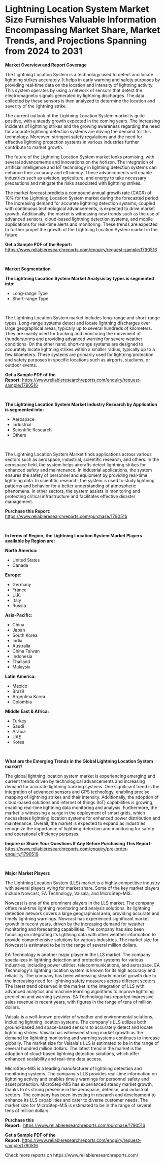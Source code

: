 <p><h1>Lightning Location System Market Size Furnishes Valuable Information Encompassing Market Share, Market Trends, and Projections Spanning from 2024 to 2031</h1></p><p><strong>Market Overview and Report Coverage</strong></p>
<p><p>The Lightning Location System is a technology used to detect and locate lightning strikes accurately. It helps in early warning and safety purposes by providing real-time data on the location and intensity of lightning activity. This system operates by using a network of sensors that detect the electromagnetic signals generated by lightning discharges. The data collected by these sensors is then analyzed to determine the location and severity of the lightning strike.</p><p>The current outlook of the Lightning Location System market is quite positive, with a steady growth expected in the coming years. The increasing incidents of lightning strikes and the growing awareness regarding the need for accurate lightning detection systems are driving the demand for this technology. Moreover, stringent safety regulations and the need for effective lightning protection systems in various industries further contribute to market growth.</p><p>The future of the Lightning Location System market looks promising, with several advancements and innovations on the horizon. The integration of artificial intelligence and IoT technology in lightning detection systems can enhance their accuracy and efficiency. These advancements will enable industries such as aviation, agriculture, and energy to take necessary precautions and mitigate the risks associated with lightning strikes.</p><p>The market forecast predicts a compound annual growth rate (CAGR) of 10% for the Lightning Location System market during the forecasted period. The increasing demand for accurate lightning detection systems, coupled with continuous technological advancements, is expected to drive market growth. Additionally, the market is witnessing new trends such as the use of advanced sensors, cloud-based lightning detection systems, and mobile applications for real-time alerts and monitoring. These trends are expected to further propel the growth of the Lightning Location System market in the future.</p></p>
<p><strong>Get a Sample PDF of the Report:</strong> <a href="https://www.reliableresearchreports.com/enquiry/request-sample/1790516">https://www.reliableresearchreports.com/enquiry/request-sample/1790516</a></p>
<p>&nbsp;</p>
<p><strong>Market Segmentation</strong></p>
<p><strong>The Lightning Location System Market Analysis by types is segmented into:</strong></p>
<p><ul><li>Long-range Type</li><li>Short-range Type</li></ul></p>
<p>&nbsp;</p>
<p><p>The Lightning Location System market includes long-range and short-range types. Long-range systems detect and locate lightning discharges over large geographical areas, typically up to several hundreds of kilometers. They are mainly used for tracking and monitoring the movement of thunderstorms and providing advanced warning for severe weather conditions. On the other hand, short-range systems are designed to accurately locate lightning strikes within a smaller radius, typically up to a few kilometers. These systems are primarily used for lightning protection and safety purposes in specific locations such as airports, stadiums, or outdoor events.</p></p>
<p><strong>Get a Sample PDF of the Report:</strong>&nbsp;<a href="https://www.reliableresearchreports.com/enquiry/request-sample/1790516">https://www.reliableresearchreports.com/enquiry/request-sample/1790516</a></p>
<p>&nbsp;</p>
<p><strong>The Lightning Location System Market Industry Research by Application is segmented into:</strong></p>
<p><ul><li>Aerospace</li><li>Industrial</li><li>Scientific Research</li><li>Others</li></ul></p>
<p>&nbsp;</p>
<p><p>The Lightning Location System Market finds applications across various sectors such as aerospace, industrial, scientific research, and others. In the aerospace field, the system helps aircrafts detect lightning strikes for enhanced safety and maintenance. In industrial applications, the system ensures the safety of personnel and equipment by providing real-time lightning data. In scientific research, the system is used to study lightning patterns and behavior for a better understanding of atmospheric phenomena. In other sectors, the system assists in monitoring and protecting critical infrastructure and facilitates effective disaster management.</p></p>
<p><strong>Purchase this Report:</strong>&nbsp; <a href="https://www.reliableresearchreports.com/purchase/1790516">https://www.reliableresearchreports.com/purchase/1790516</a></p>
<p>&nbsp;</p>
<p><strong>In terms of Region, the Lightning Location System Market Players available by Region are:</strong></p>
<p>
    <p> <strong> North America: </strong>
        <ul>
            <li>United States</li>
            <li>Canada</li>
        </ul>
        </p> 
    <p> <strong> Europe: </strong>
        <ul>
            <li>Germany</li>
            <li>France</li>
            <li>U.K.</li>
            <li>Italy</li>
            <li>Russia</li>
        </ul>
        </p> 
    <p> <strong> Asia-Pacific: </strong>
        <ul>
            <li>China</li>
            <li>Japan</li>
            <li>South Korea</li>
            <li>India</li>
            <li>Australia</li>
            <li>China Taiwan</li>
            <li>Indonesia</li>
            <li>Thailand</li>
            <li>Malaysia</li>
        </ul>
        </p> 
    <p> <strong> Latin America: </strong>
        <ul>
            <li>Mexico</li>
            <li>Brazil</li>
            <li>Argentina Korea</li>
            <li>Colombia</li>
        </ul>
        </p> 
    <p> <strong> Middle East & Africa: </strong>
        <ul>
            <li>Turkey</li>
            <li>Saudi</li>
            <li>Arabia</li>
            <li>UAE</li>
            <li>Korea</li>
        </ul>
    </p>
    </p>
<p>&nbsp;</p>
<p><strong>What are the Emerging Trends in the Global Lightning Location System market?</strong></p>
<p><p>The global lightning location system market is experiencing emerging and current trends driven by technological advancements and increasing demand for accurate lightning tracking systems. One significant trend is the integration of advanced sensors and GPS technology, enabling precise mapping of lightning strikes and their intensity. Additionally, the adoption of cloud-based solutions and internet of things (IoT) capabilities is growing, enabling real-time lightning data monitoring and analysis. Furthermore, the market is witnessing a surge in the deployment of smart grids, which necessitates lightning location systems for enhanced power distribution and maintenance. Overall, the market is expected to expand as industries recognize the importance of lightning detection and monitoring for safety and operational efficiency purposes.</p></p>
<p><strong>Inquire or Share Your Questions If Any Before Purchasing This Report</strong>- <a href="https://www.reliableresearchreports.com/enquiry/pre-order-enquiry/1790516">https://www.reliableresearchreports.com/enquiry/pre-order-enquiry/1790516</a></p>
<p>&nbsp;</p>
<p><strong>Major Market Players</strong></p>
<p><p>The Lightning Location System (LLS) market is a highly competitive industry with several players vying for market share. Some of the key market players include Nowcast, EA Technology, Vaisala, and MicroStep-MIS. </p><p>Nowcast is one of the prominent players in the LLS market. The company offers real-time lightning monitoring and analysis solutions. Its lightning detection network covers a large geographical area, providing accurate and timely lightning warnings. Nowcast has experienced significant market growth in recent years, driven by the increasing demand for weather monitoring and forecasting capabilities. The company has also been focusing on integrating its lightning data with other weather information to provide comprehensive solutions for various industries. The market size for Nowcast is estimated to be in the range of several million dollars.</p><p>EA Technology is another major player in the LLS market. The company specializes in lightning detection and protection systems for various industries, including power utilities, telecommunications, and aerospace. EA Technology's lightning location system is known for its high accuracy and reliability. The company has been witnessing steady market growth due to the increasing need for lightning safety measures across different sectors. The latest trend observed in the market is the integration of LLS with advanced analytics and machine learning algorithms to improve lightning prediction and warning systems. EA Technology has reported impressive sales revenue in recent years, with figures in the range of tens of million dollars.</p><p>Vaisala is a well-known provider of weather and environmental solutions, including lightning location systems. The company's LLS utilizes both ground-based and space-based sensors to accurately detect and locate lightning strikes. Vaisala has witnessed strong market growth as the demand for lightning monitoring and warning systems continues to increase globally. The market size for Vaisala's LLS is estimated to be in the range of several hundred million dollars. The latest trend in the market is the adoption of cloud-based lightning detection solutions, which offer enhanced scalability and real-time data access.</p><p>MicroStep-MIS is a leading manufacturer of lightning detection and monitoring systems. The company's LLS provides real-time information on lightning activity and enables timely warnings for personnel safety and asset protection. MicroStep-MIS has experienced steady market growth, thanks to its strong presence in the aerospace, defense, and industrial sectors. The company has been investing in research and development to enhance its LLS capabilities and cater to diverse customer needs. The market size for MicroStep-MIS is estimated to be in the range of several tens of million dollars.</p></p>
<p><strong>Purchase this Report:</strong>&nbsp;&nbsp;<a href="https://www.reliableresearchreports.com/purchase/1790516">https://www.reliableresearchreports.com/purchase/1790516</a></p>
<p></p>
<p><strong>Get a Sample PDF of the Report:</strong>&nbsp;<a href="https://www.reliableresearchreports.com/enquiry/request-sample/1790516">https://www.reliableresearchreports.com/enquiry/request-sample/1790516</a></p>
<p>Check more reports on https://www.reliableresearchreports.com/</p>